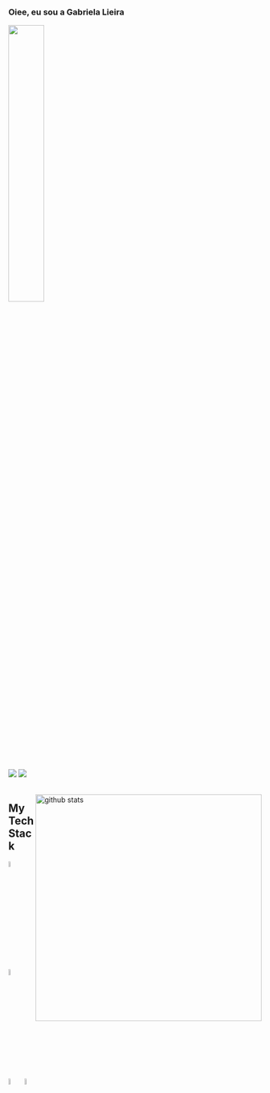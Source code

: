 ### Oiee, eu sou a Gabriela Lieira
<img src="https://i.pinimg.com/originals/05/01/1c/05011ce8b4b326ed62c70f3eab93f913.gif" width="37.50%" height="auto"/>

<a href="https://instagram.com/glieira" target="_blank"><img src="https://img.shields.io/badge/-Instagram-D83A7C?style=for-the-badge&logo=instagram&logoColor=white" target="_blank"></a>
<a href="https://www.linkedin.com/in/glieira/" target="_blank"><img src="https://img.shields.io/badge/-LinkedIn-%230077B5?style=for-the-badge&logo=linkedin&logoColor=white" target="_blank"></a>
<br><br>

<img src="https://github-readme-stats.vercel.app/api?username=g-lieira&border_color=1a1b27&show_icons=true&theme=radical&hide=issues" alt="github stats" width="450" align="right"> 

## My Tech Stack
<img src="https://cdn.jsdelivr.net/gh/devicons/devicon/icons/html5/html5-original.svg" width="5.5%"> <img src="https://cdn.jsdelivr.net/gh/devicons/devicon/icons/css3/css3-original.svg" width="5.5%"/> <img src="https://cdn.jsdelivr.net/gh/devicons/devicon/icons/c/c-original.svg" width="5.5%"/> <img src="https://cdn.jsdelivr.net/gh/devicons/devicon/icons/java/java-original.svg" width="5.5%"/>





